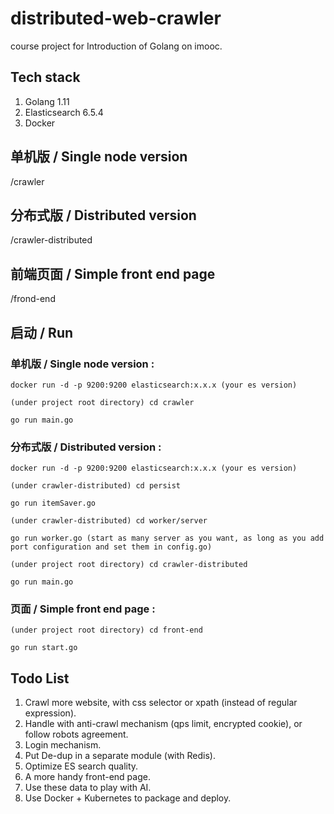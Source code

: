 # distributed-web-crawler
course project for Introduction of Golang on imooc.
## Tech stack
1. Golang 1.11
2. Elasticsearch 6.5.4
3. Docker

## 单机版 / Single node version
/crawler

## 分布式版 / Distributed version
/crawler-distributed

## 前端页面 / Simple front end page
/frond-end

## 启动 / Run
### 单机版 / Single node version :
`docker run -d -p 9200:9200 elasticsearch:x.x.x (your es version)`

`(under project root directory) cd crawler`

`go run main.go`

### 分布式版 / Distributed version :
`docker run -d -p 9200:9200 elasticsearch:x.x.x (your es version)`

`(under crawler-distributed) cd persist`

`go run itemSaver.go`

`(under crawler-distributed) cd worker/server`

`go run worker.go (start as many server as you want, as long as you add port configuration and set them in config.go)`

`(under project root directory) cd crawler-distributed`

`go run main.go`

### 页面 / Simple front end page :
`(under project root directory) cd front-end`

`go run start.go`

## Todo List
1. Crawl more website, with css selector or xpath (instead of regular expression).
2. Handle with anti-crawl mechanism (qps limit, encrypted cookie), or follow robots agreement.
3. Login mechanism.
4. Put De-dup in a separate module (with Redis).
5. Optimize ES search quality.
6. A more handy front-end page.
7. Use these data to play with AI.
8. Use Docker + Kubernetes to package and deploy.